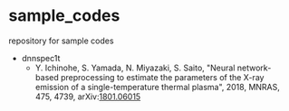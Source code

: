 # sample_codes
repository for sample codes

- dnnspec1t
  - Y. Ichinohe, S. Yamada, N. Miyazaki, S. Saito, "Neural network-based preprocessing to estimate the parameters of the X-ray emission of a single-temperature thermal plasma", 2018, MNRAS, 475, 4739, arXiv:[1801.06015](http://arxiv.org/abs/1801.06015)
